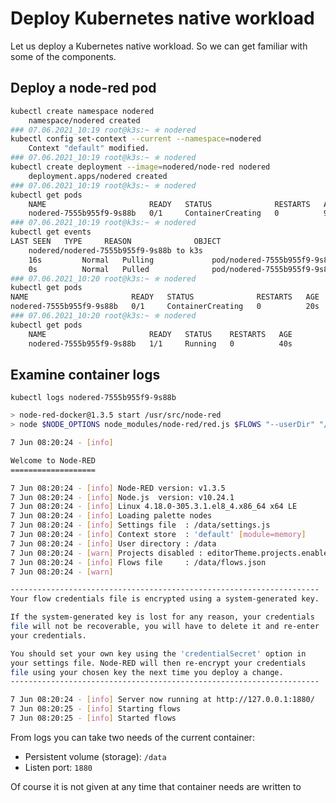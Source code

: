 # Deploy Kubernetes native workload
Let us deploy a Kubernetes native workload.
So we can get familiar with some of the components.

## Deploy a node-red pod
```bash
kubectl create namespace nodered
	namespace/nodered created
### 07.06.2021_10:19 root@k3s:~ ✯ nodered 
kubectl config set-context --current --namespace=nodered
	Context "default" modified.
### 07.06.2021_10:19 root@k3s:~ ✯ nodered 
kubectl create deployment --image=nodered/node-red nodered
	deployment.apps/nodered created
### 07.06.2021_10:19 root@k3s:~ ✯ nodered 
kubectl get pods
	NAME                       READY   STATUS              RESTARTS   AGE
	nodered-7555b955f9-9s88b   0/1     ContainerCreating   0          9s
### 07.06.2021_10:19 root@k3s:~ ✯ nodered 
kubectl get events
LAST SEEN   TYPE     REASON              OBJECT                          MESSAGE
	nodered/nodered-7555b955f9-9s88b to k3s
	16s         Normal   Pulling             pod/nodered-7555b955f9-9s88b    Pulling image "nodered/node-red"
	0s          Normal   Pulled              pod/nodered-7555b955f9-9s88b    Successfully pulled image "nodered/node-red" in 15.644227527s
### 07.06.2021_10:20 root@k3s:~ ✯ nodered 
kubectl get pods
NAME                       READY   STATUS              RESTARTS   AGE
nodered-7555b955f9-9s88b   0/1     ContainerCreating   0          20s
### 07.06.2021_10:20 root@k3s:~ ✯ nodered 
kubectl get pods
	NAME                       READY   STATUS    RESTARTS   AGE
	nodered-7555b955f9-9s88b   1/1     Running   0          40s
```
  
## Examine container logs

    kubectl logs nodered-7555b955f9-9s88b 

```bash
> node-red-docker@1.3.5 start /usr/src/node-red
> node $NODE_OPTIONS node_modules/node-red/red.js $FLOWS "--userDir" "/data"

7 Jun 08:20:24 - [info] 

Welcome to Node-RED
===================

7 Jun 08:20:24 - [info] Node-RED version: v1.3.5
7 Jun 08:20:24 - [info] Node.js  version: v10.24.1
7 Jun 08:20:24 - [info] Linux 4.18.0-305.3.1.el8_4.x86_64 x64 LE
7 Jun 08:20:24 - [info] Loading palette nodes
7 Jun 08:20:24 - [info] Settings file  : /data/settings.js
7 Jun 08:20:24 - [info] Context store  : 'default' [module=memory]
7 Jun 08:20:24 - [info] User directory : /data
7 Jun 08:20:24 - [warn] Projects disabled : editorTheme.projects.enabled=false
7 Jun 08:20:24 - [info] Flows file     : /data/flows.json
7 Jun 08:20:24 - [warn] 

---------------------------------------------------------------------
Your flow credentials file is encrypted using a system-generated key.

If the system-generated key is lost for any reason, your credentials
file will not be recoverable, you will have to delete it and re-enter
your credentials.

You should set your own key using the 'credentialSecret' option in
your settings file. Node-RED will then re-encrypt your credentials
file using your chosen key the next time you deploy a change.
---------------------------------------------------------------------

7 Jun 08:20:24 - [info] Server now running at http://127.0.0.1:1880/
7 Jun 08:20:25 - [info] Starting flows
7 Jun 08:20:25 - [info] Started flows
```

From logs you can take two needs of the current container:
- Persistent volume (storage): `/data`
- Listen port: `1880`

Of course it is not given at any time that container needs are written to
<!--stackedit_data:
eyJoaXN0b3J5IjpbLTEyNTM5Njc4NDQsLTE4MjE1NjU1MTMsNz
MwOTk4MTE2XX0=
-->